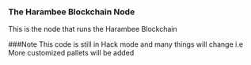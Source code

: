 ### The Harambee Blockchain Node
This is the node that runs the Harambee Blockchain

###Note 
This code is still in Hack mode and many things will change i.e More customized pallets will be added


